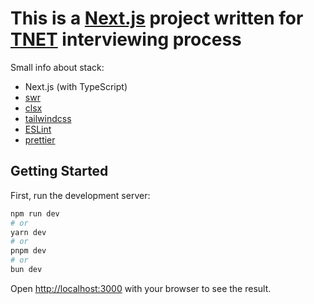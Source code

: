 # This is a [Next.js](https://nextjs.org/) project written for [TNET](https://tnet.ge) interviewing process

Small info about stack:
- Next.js (with TypeScript)
- [swr](https://swr.vercel.app/)
- [clsx](https://github.com/lukeed/clsx#readme)
- [tailwindcss](https://tailwindcss.com/)
- [ESLint](https://eslint.org/)
- [prettier](https://prettier.io/)

## Getting Started

First, run the development server:

```bash
npm run dev
# or
yarn dev
# or
pnpm dev
# or
bun dev
```

Open [http://localhost:3000](http://localhost:3000) with your browser to see the result.
